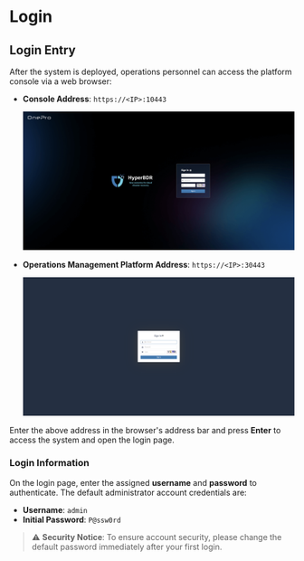 # **Login**

## **Login Entry**

After the system is deployed, operations personnel can access the platform console via a web browser:

* **Console Address**: `https://<IP>:10443`

  ![](./images/login-loginportal-1.png)

* **Operations Management Platform Address**: `https://<IP>:30443`

  ![](./images/login-loginportal-2.png)

Enter the above address in the browser's address bar and press **Enter** to access the system and open the login page.

### **Login Information**

On the login page, enter the assigned **username** and **password** to authenticate. The default administrator account credentials are:

* **Username**: `admin`
* **Initial Password**: `P@ssw0rd`

> ⚠️ **Security Notice**: To ensure account security, please change the default password immediately after your first login.
